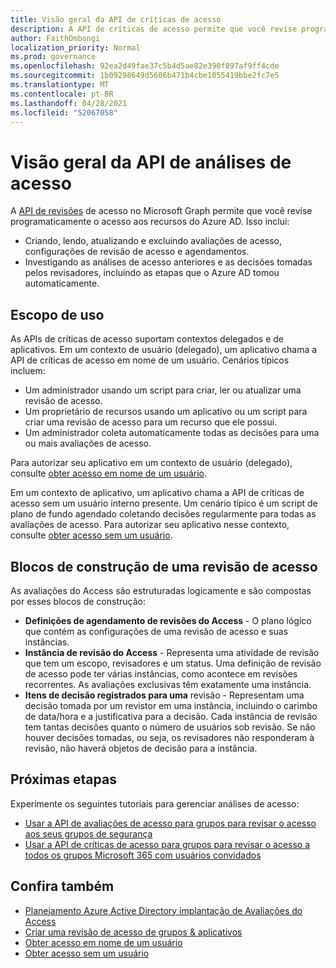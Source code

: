 ```yaml
---
title: Visão geral da API de críticas de acesso
description: A API de críticas de acesso permite que você revise programaticamente o acesso aos recursos do Azure AD.
author: FaithOmbongi
localization_priority: Normal
ms.prod: governance
ms.openlocfilehash: 92ea2d49fae37c5b4d5ae82e390f897af9ff4cde
ms.sourcegitcommit: 1b09298649d5606b471b4cbe1055419bbe2fc7e5
ms.translationtype: MT
ms.contentlocale: pt-BR
ms.lasthandoff: 04/28/2021
ms.locfileid: "52067058"
---
```

# <a name="overview-of-the-access-reviews-api"></a>Visão geral da API de análises de acesso

A [API de revisões](/graph/api/resources/accessreviewsv2-root?view=graph-rest-beta&preserve-view=true) de acesso no Microsoft Graph permite que você revise programaticamente o acesso aos recursos do Azure AD. Isso inclui:
+ Criando, lendo, atualizando e excluindo avaliações de acesso, configurações de revisão de acesso e agendamentos.
+ Investigando as análises de acesso anteriores e as decisões tomadas pelos revisadores, incluindo as etapas que o Azure AD tomou automaticamente.

## <a name="scope-of-use"></a>Escopo de uso

As APIs de críticas de acesso suportam contextos delegados e de aplicativos. Em um contexto de usuário (delegado), um aplicativo chama a API de críticas de acesso em nome de um usuário. Cenários típicos incluem:
+ Um administrador usando um script para criar, ler ou atualizar uma revisão de acesso.
+ Um proprietário de recursos usando um aplicativo ou um script para criar uma revisão de acesso para um recurso que ele possui.
+ Um administrador coleta automaticamente todas as decisões para uma ou mais avaliações de acesso.
  
Para autorizar seu aplicativo em um contexto de usuário (delegado), consulte [obter acesso em nome de um usuário](/graph/auth-v2-user).

Em um contexto de aplicativo, um aplicativo chama a API de críticas de acesso sem um usuário interno presente. Um cenário típico é um script de plano de fundo agendado coletando decisões regularmente para todas as avaliações de acesso. Para autorizar seu aplicativo nesse contexto, consulte [obter acesso sem um usuário](/graph/auth-v2-service).

## <a name="building-blocks-of-an-access-review"></a>Blocos de construção de uma revisão de acesso

As avaliações do Access são estruturadas logicamente e são compostas por esses blocos de construção:
+ **Definições de agendamento de revisões do Access** - O plano lógico que contém as configurações de uma revisão de acesso e suas instâncias.
+ **Instância de revisão do Access** - Representa uma atividade de revisão que tem um escopo, revisadores e um status. Uma definição de revisão de acesso pode ter várias instâncias, como acontece em revisões recorrentes. As avaliações exclusivas têm exatamente uma instância.
+ **Itens de decisão registrados para uma** revisão - Representam uma decisão tomada por um revistor em uma instância, incluindo o carimbo de data/hora e a justificativa para a decisão. Cada instância de revisão tem tantas decisões quanto o número de usuários sob revisão. Se não houver decisões tomadas, ou seja, os revisadores não responderam à revisão, não haverá objetos de decisão para a instância.

## <a name="next-steps"></a>Próximas etapas

Experimente os seguintes tutoriais para gerenciar análises de acesso:

+ [Usar a API de avaliações de acesso para grupos para revisar o acesso aos seus grupos de segurança](tutorial-accessreviews-securitygroup.md)
+ [Usar a API de críticas de acesso para grupos para revisar o acesso a todos os grupos Microsoft 365 com usuários convidados](tutorial-accessreviews-M365group.md)

## <a name="see-also"></a>Confira também

+ [Planejamento Azure Active Directory implantação de Avaliações do Access](/azure/active-directory/governance/deploy-access-reviews)
+ [Criar uma revisão de acesso de grupos & aplicativos](/azure/active-directory/governance/create-access-review)
+ [Obter acesso em nome de um usuário](/graph/auth-v2-user)
+ [Obter acesso sem um usuário](/graph/auth-v2-service)
